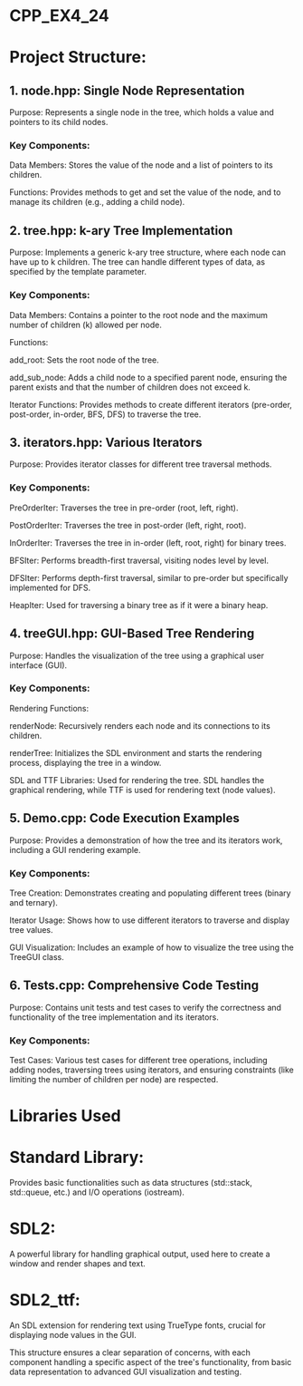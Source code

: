 # CPP_EX4_24
# Project Structure:
## 1. node.hpp: Single Node Representation
   
Purpose: Represents a single node in the tree, which holds a value and pointers to its child nodes.

### Key Components:

Data Members: Stores the value of the node and a list of pointers to its children.

Functions: Provides methods to get and set the value of the node, and to manage its children (e.g., adding a child node).

## 2. tree.hpp: k-ary Tree Implementation
Purpose: Implements a generic k-ary tree structure, where each node can have up to k children. The tree can handle different types of data, as specified by the template parameter.

### Key Components:

Data Members: Contains a pointer to the root node and the maximum number of children (k) allowed per node.

Functions:

add_root: Sets the root node of the tree.

add_sub_node: Adds a child node to a specified parent node, ensuring the parent exists and that the number of children does not exceed k.

Iterator Functions: Provides methods to create different iterators (pre-order, post-order, in-order, BFS, DFS) to traverse the tree.

## 3. iterators.hpp: Various Iterators
   
Purpose: Provides iterator classes for different tree traversal methods.

### Key Components:

PreOrderIter: Traverses the tree in pre-order (root, left, right).

PostOrderIter: Traverses the tree in post-order (left, right, root).

InOrderIter: Traverses the tree in in-order (left, root, right) for binary trees.

BFSIter: Performs breadth-first traversal, visiting nodes level by level.

DFSIter: Performs depth-first traversal, similar to pre-order but specifically implemented for DFS.

HeapIter: Used for traversing a binary tree as if it were a binary heap.

## 4. treeGUI.hpp: GUI-Based Tree Rendering
   
Purpose: Handles the visualization of the tree using a graphical user interface (GUI).

### Key Components:

Rendering Functions:

renderNode: Recursively renders each node and its connections to its children.

renderTree: Initializes the SDL environment and starts the rendering process, displaying the tree in a window.

SDL and TTF Libraries: Used for rendering the tree. SDL handles the graphical rendering, while TTF is used for rendering text (node values).

## 5. Demo.cpp: Code Execution Examples
    
Purpose: Provides a demonstration of how the tree and its iterators work, including a GUI rendering example.

### Key Components:

Tree Creation: Demonstrates creating and populating different trees (binary and ternary).

Iterator Usage: Shows how to use different iterators to traverse and display tree values.

GUI Visualization: Includes an example of how to visualize the tree using the TreeGUI class.

## 6. Tests.cpp: Comprehensive Code Testing

Purpose: Contains unit tests and test cases to verify the correctness and functionality of the tree implementation and its iterators.

### Key Components:

Test Cases: Various test cases for different tree operations, including adding nodes, traversing trees using iterators, and ensuring constraints (like limiting the number of children per node) are respected.

# Libraries Used
# Standard Library:
 Provides basic functionalities such as data structures (std::stack, std::queue, etc.) and I/O operations (iostream).

# SDL2:
 A powerful library for handling graphical output, used here to create a window and render shapes and text.

# SDL2_ttf:
 An SDL extension for rendering text using TrueType fonts, crucial for displaying node values in the GUI.

This structure ensures a clear separation of concerns, with each component handling a specific aspect of the tree's functionality, from basic data representation to advanced GUI visualization and testing.
